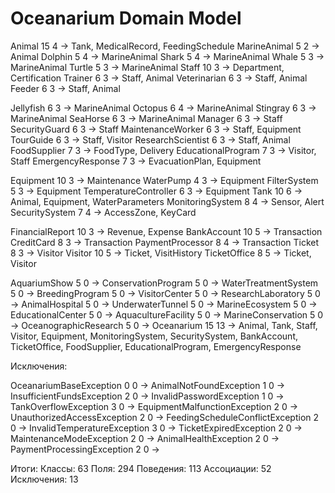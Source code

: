 Oceanarium Domain Model
=====================
Animal 15 4 → Tank, MedicalRecord, FeedingSchedule
MarineAnimal 5 2 → Animal
Dolphin 5 4 → MarineAnimal
Shark 5 4 → MarineAnimal
Whale 5 3 → MarineAnimal
Turtle 5 3 → MarineAnimal
Staff 10 3 → Department, Certification
Trainer 6 3 → Staff, Animal
Veterinarian 6 3 → Staff, Animal
Feeder 6 3 → Staff, Animal

Jellyfish 6 3 → MarineAnimal
Octopus 6 4 → MarineAnimal
Stingray 6 3 → MarineAnimal
SeaHorse 6 3 → MarineAnimal
Manager 6 3 → Staff
SecurityGuard 6 3 → Staff
MaintenanceWorker 6 3 → Staff, Equipment
TourGuide 6 3 → Staff, Visitor
ResearchScientist 6 3 → Staff, Animal
FoodSupplier 7 3 → FoodType, Delivery
EducationalProgram 7 3 → Visitor, Staff
EmergencyResponse 7 3 → EvacuationPlan, Equipment

Equipment 10 3 → Maintenance
WaterPump 4 3 → Equipment
FilterSystem 5 3 → Equipment
TemperatureController 6 3 → Equipment
Tank 10 6 → Animal, Equipment, WaterParameters
MonitoringSystem 8 4 → Sensor, Alert
SecuritySystem 7 4 → AccessZone, KeyCard

FinancialReport 10 3 → Revenue, Expense
BankAccount 10 5 → Transaction
CreditCard 8 3 → Transaction
PaymentProcessor 8 4 → Transaction
Ticket 8 3 → Visitor
Visitor 10 5 → Ticket, VisitHistory
TicketOffice 8 5 → Ticket, Visitor

AquariumShow 5 0 →
ConservationProgram 5 0 →
WaterTreatmentSystem 5 0 →
BreedingProgram 5 0 →
VisitorCenter 5 0 →
ResearchLaboratory 5 0 →
AnimalHospital 5 0 →
UnderwaterTunnel 5 0 →
MarineEcosystem 5 0 →
EducationalCenter 5 0 →
AquacultureFacility 5 0 →
MarineConservation 5 0 →
OceanographicResearch 5 0 →
Oceanarium 15 13 → Animal, Tank, Staff, Visitor, Equipment, MonitoringSystem, SecuritySystem, BankAccount, TicketOffice, FoodSupplier, EducationalProgram, EmergencyResponse

Исключения:

OceanariumBaseException 0 0 → 
AnimalNotFoundException 1 0 → 
InsufficientFundsException 2 0 → 
InvalidPasswordException 1 0 →  
TankOverflowException 3 0 → 
EquipmentMalfunctionException 2 0 → 
UnauthorizedAccessException 2 0 → 
FeedingScheduleConflictException 2 0 → 
InvalidTemperatureException 3 0 →
TicketExpiredException 2 0 →
MaintenanceModeException 2 0 →
AnimalHealthException 2 0 →
PaymentProcessingException 2 0 →

Итоги:
Классы: 63
Поля: 294
Поведения: 113
Ассоциации: 52
Исключения: 13

